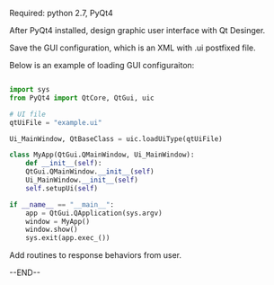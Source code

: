 Required: python 2.7, PyQt4

After PyQt4 installed, design graphic user interface with Qt Desinger.

Save the GUI configuration, which is an XML with .ui postfixed file.

Below is an example of loading GUI configuraiton:

```python

import sys
from PyQt4 import QtCore, QtGui, uic

# UI file
qtUiFile = "example.ui"

Ui_MainWindow, QtBaseClass = uic.loadUiType(qtUiFile)

class MyApp(QtGui.QMainWindow, Ui_MainWindow):
    def __init__(self):
	QtGui.QMainWindow.__init__(self)
	Ui_MainWindow.__init__(self)
	self.setupUi(self)

if __name__ == "__main__":
    app = QtGui.QApplication(sys.argv)
    window = MyApp()
    window.show()
    sys.exit(app.exec_())
```

Add routines to response behaviors from user.


--END--
